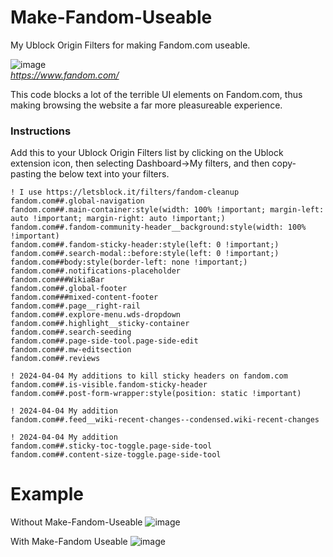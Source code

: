 # Make-Fandom-Useable
My Ublock Origin Filters for making Fandom.com useable.  

![image](https://github.com/Welding-Torch/Make-Fandom-Useable/assets/46340124/24505e16-576a-4e24-a8b9-d47d7e7a9f21)  
*https://www.fandom.com/*

This code blocks a lot of the terrible UI elements on Fandom.com, thus making browsing the website a far more pleasureable experience.

### Instructions

Add this to your Ublock Origin Filters list by clicking on the Ublock extension icon, then selecting Dashboard->My filters, and then copy-pasting the below text into your filters.

```
! I use https://letsblock.it/filters/fandom-cleanup
fandom.com##.global-navigation
fandom.com##.main-container:style(width: 100% !important; margin-left: auto !important; margin-right: auto !important;)
fandom.com##.fandom-community-header__background:style(width: 100% !important)
fandom.com##.fandom-sticky-header:style(left: 0 !important;)
fandom.com##.search-modal::before:style(left: 0 !important;)
fandom.com##body:style(border-left: none !important;)
fandom.com##.notifications-placeholder
fandom.com###WikiaBar
fandom.com##.global-footer
fandom.com###mixed-content-footer
fandom.com##.page__right-rail
fandom.com##.explore-menu.wds-dropdown
fandom.com##.highlight__sticky-container
fandom.com##.search-seeding
fandom.com##.page-side-tool.page-side-edit
fandom.com##.mw-editsection
fandom.com##.reviews

! 2024-04-04 My additions to kill sticky headers on fandom.com
fandom.com##.is-visible.fandom-sticky-header
fandom.com##.post-form-wrapper:style(position: static !important)

! 2024-04-04 My addition
fandom.com##.feed__wiki-recent-changes--condensed.wiki-recent-changes

! 2024-04-04 My addition
fandom.com##.sticky-toc-toggle.page-side-tool
fandom.com##.content-size-toggle.page-side-tool
```
# Example
Without Make-Fandom-Useable
![image](https://github.com/user-attachments/assets/eea14454-d30e-4784-ba72-ed4bc6e8edf7)

With Make-Fandom Useable
![image](https://github.com/user-attachments/assets/2dd4d7bd-26a4-4d98-8e3a-5b8f766ce06c)
